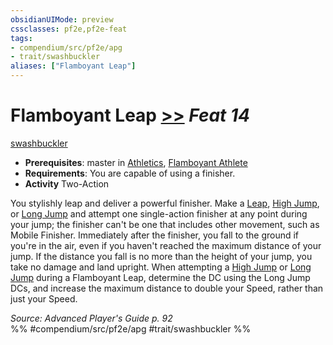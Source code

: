 ```yaml
---
obsidianUIMode: preview
cssclasses: pf2e,pf2e-feat
tags:
- compendium/src/pf2e/apg
- trait/swashbuckler
aliases: ["Flamboyant Leap"]
---
```

# Flamboyant Leap  [>>](rules/core-rulebook/chapter-9-playing-the-game.md#Actions "Two-Action") *Feat 14*  
[swashbuckler](rules/traits/swashbuckler-apg.md "Swashbuckler Class Trait")  

- **Prerequisites**: master in [Athletics](compendium/skills.md#Athletics), [Flamboyant Athlete](compendium/feats/flamboyant-athlete-apg.md)
- **Requirements**: You are capable of using a finisher.
- **Activity** Two-Action

You stylishly leap and deliver a powerful finisher. Make a [Leap](rules/actions/leap.md), [High Jump](rules/actions/high-jump.md), or [Long Jump](rules/actions/long-jump.md) and attempt one single-action finisher at any point during your jump; the finisher can't be one that includes other movement, such as Mobile Finisher. Immediately after the finisher, you fall to the ground if you're in the air, even if you haven't reached the maximum distance of your jump. If the distance you fall is no more than the height of your jump, you take no damage and land upright. When attempting a [High Jump](rules/actions/high-jump.md) or [Long Jump](rules/actions/long-jump.md) during a Flamboyant Leap, determine the DC using the Long Jump DCs, and increase the maximum distance to double your Speed, rather than just your Speed.

*Source: Advanced Player's Guide p. 92*  
%% #compendium/src/pf2e/apg #trait/swashbuckler %%